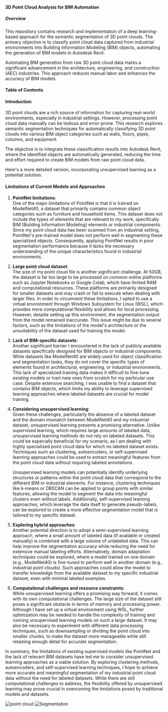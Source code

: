 #### 3D Point Cloud Analysis for BIM Automation
   ##### Overview
This repository contains research and implementation of a deep learning-based approach for the semantic segmentation of 3D point clouds. The primary objective is to classify point cloud data captured from industrial environments into Building Information Modeling (BIM) objects, automating the generation of BIM models in Autodesk Revit.

Automating BIM generation from raw 3D point cloud data marks a significant advancement in the architecture, engineering, and construction (AEC) industries. This approach reduces manual labor and enhances the accuracy of BIM models.

#### Table of Contents



#### Introduction

3D point clouds are a rich source of information for capturing real-world environments, especially in industrial settings. However, processing point cloud data manually can be tedious and error-prone. This research explores semantic segmentation techniques for automatically classifying 3D point clouds into various BIM object categories such as walls, floors, pipes, columns, and equipment.

The objective is to integrate these classification results into Autodesk Revit, where the identified objects are automatically generated, reducing the time and effort required to create BIM models from raw point cloud data.

Here's a more detailed version, incorporating unsupervised learning as a potential solution:

#### Limitations of Current Models and Approaches

1. **PointNet limitations**:  
   One of the major limitations of PointNet is that it is trained on ModelNet40, a dataset that primarily contains common object categories such as furniture and household items. This dataset does not include the types of elements that are relevant to my work, specifically BIM (Building Information Modeling) elements or industrial components. Since my point cloud data has been scanned from an industrial setting, PointNet's pre-trained model does not perform well in segmenting these specialized objects. Consequently, applying PointNet results in poor segmentation performance because it lacks the necessary understanding of the unique characteristics found in industrial environments.

2. **Large point cloud dataset**:  
   The size of my point cloud file is another significant challenge. At 50GB, the dataset is far too large to be processed on common online platforms such as Jupyter Notebooks or Google Colab, which have limited RAM and computational resources. These platforms are primarily designed for smaller datasets and may crash or fail to execute when dealing with larger files. In order to circumvent these limitations, I opted to use a virtual environment through Windows Subsystem for Linux (WSL), which provides more computational flexibility and allows for local processing. However, despite setting up this environment, the segmentation output from the model remained inaccurate. This issue might be due to several factors, such as the limitations of the model's architecture or the unsuitability of the dataset used for training the model.

3. **Lack of BIM-specific datasets**:  
   Another significant barrier I encountered is the lack of publicly available datasets specifically designed for BIM objects or industrial components. While datasets like ModelNet40 are widely used for object classification and segmentation tasks, they do not cover the specific types of elements found in architectural, engineering, or industrial environments. This lack of specialized training data makes it difficult to fine-tune existing models or train new ones from scratch for my particular use case. Despite extensive searching, I was unable to find a dataset that contains BIM objects, which limits my ability to leverage supervised learning approaches where labeled datasets are crucial for model training.

4. **Considering unsupervised learning**:  
   Given these challenges, particularly the absence of a labeled dataset and the domain mismatch between ModelNet40 and my industrial dataset, unsupervised learning presents a promising alternative. Unlike supervised learning, which requires large amounts of labeled data, unsupervised learning methods do not rely on labeled datasets. This could be especially beneficial for my scenario, as I am dealing with highly specialized point cloud data for which no labeled dataset exists. Techniques such as clustering, autoencoders, or self-supervised learning approaches could be used to extract meaningful features from the point cloud data without requiring labeled annotations.

   Unsupervised learning models can potentially identify underlying structures or patterns within the point cloud data that correspond to the different BIM or industrial elements. For instance, clustering techniques like k-means or DBSCAN can be applied to group points with similar features, allowing the model to segment the data into meaningful clusters even without labels. Additionally, self-supervised learning approaches, which leverage the data itself to generate pseudo-labels, can be explored to create a more effective segmentation model that is tailored to my specific dataset.

5. **Exploring hybrid approaches**:  
   Another potential direction is to adopt a semi-supervised learning approach, where a small amount of labeled data (if available or created manually) is combined with a large volume of unlabeled data. This can help improve the segmentation accuracy while reducing the need for extensive manual labeling efforts. Alternatively, domain adaptation techniques could be explored, where a model trained on one domain (e.g., ModelNet40) is fine-tuned to perform well in another domain (e.g., industrial point clouds). Such approaches could allow the model to transfer knowledge from the available dataset to my specific industrial dataset, even with minimal labeled examples.

6. **Computational challenges and resource constraints**:  
   While unsupervised learning offers a promising way forward, it comes with its own computational challenges. The large size of the dataset still poses a significant obstacle in terms of memory and processing power. Although I have set up a virtual environment using WSL, further optimization may be needed to handle the complexity of training and running unsupervised learning models on such a large dataset. It may also be necessary to experiment with different data processing techniques, such as downsampling or dividing the point cloud into smaller chunks, to make the dataset more manageable while still retaining enough detail for accurate segmentation.

In summary, the limitations of existing supervised models like PointNet and the lack of relevant BIM datasets have led 
me to consider unsupervised learning approaches as a viable solution. By exploring clustering methods, autoencoders, and self-supervised learning techniques, I hope to achieve more accurate and meaningful segmentation of my industrial point cloud data without the need for labeled datasets. While there are still computational challenges to address, the flexibility offered by unsupervised learning may prove crucial in overcoming the limitations posed by traditional models and datasets.

![point cloud](https://github.com/user-attachments/assets/a899173e-48ee-4648-988a-7586a96141ed)
![Segmentation](https://github.com/user-attachments/assets/30cb9101-62d0-4dce-b859-bc191eb7cb2b)

